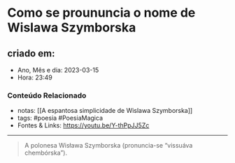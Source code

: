 # Como se proununcia o nome de Wislawa Szymborska

## criado em: 

- Ano, Mês e dia: 2023-03-15
- Hora: 23:49

### Conteúdo Relacionado

- notas: [[A espantosa simplicidade de Wislawa Szymborska]]
- tags: #poesia #PoesiaMagica 
- Fontes & Links: https://youtu.be/Y-thPpJJ5Zc
---

>A polonesa Wisława Szymborska (pronuncia-se “vissuáva chembórska”).